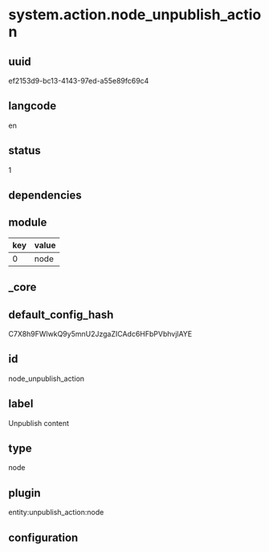 # system.action.node_unpublish_action

## uuid
ef2153d9-bc13-4143-97ed-a55e89fc69c4

## langcode
en

## status
1

## dependencies

## module
|key|value|
|-|-|
|0|node|


## _core

## default_config_hash
C7X8h9FWlwkQ9y5mnU2JzgaZICAdc6HFbPVbhvjlAYE

## id
node_unpublish_action

## label
Unpublish content

## type
node

## plugin
entity:unpublish_action:node

## configuration

